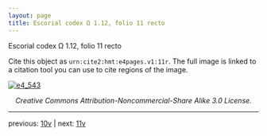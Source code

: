 ```yaml
---
layout: page
title: Escorial codex Ω 1.12, folio 11 recto
---
```


Escorial codex Ω 1.12, folio 11 recto

Cite this object as `urn:cite2:hmt:e4pages.v1:11r`.  The full image is linked to a citation tool you can use to cite regions of the image.

[![e4_543](http://www.homermultitext.org/iipsrv?IIIF=/project/homer/pyramidal/deepzoom/hmt/e4img/2017a/e4_543.tif/full/800,/0/default.jpg)](http://www.homermultitext.org/ict2/?urn=urn:cite2:hmt:e4img.2017a:e4_543) 

<p style="text-align: center; font-style: italic;">Creative Commons Attribution-Noncommercial-Share Alike 3.0 License.</p>

---

previous: [10v](../10v/) | next: [11v](../11v/)